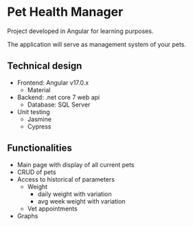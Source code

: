 # Pet Health Manager

Project developed in Angular for learning purposes. 

The application will serve as management system of your pets.

## Technical design
- Frontend: Angular v17.0.x
    - Material
- Backend: .net core 7 web api
    - Database: SQL Server
- Unit testing
    - Jasmine
    - Cypress

## Functionalities
- Main page with display of all current pets
- CRUD of pets
- Access to historical of parameters
    - Weight
        - daily weight with variation
        - avg week weight with variation
    - Vet appointments
- Graphs
